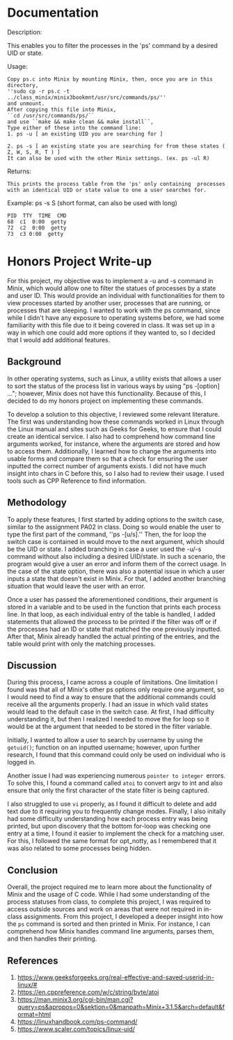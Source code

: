 # Documentation

  Description: 

   This enables you to filter the processes in the 'ps' command by a desired UID or state.
    
  Usage:

    Copy ps.c into Minix by mounting Minix, then, once you are in this directory,
    ''sudo cp -r ps.c -t ../class_minix/minix3bookmnt/usr/src/commands/ps/'' 
    and unmount.
    After copying this file into Minix,
    ``cd /usr/src/commands/ps/``
    and use ``make && make clean && make install``,
    Type either of these into the command line:
    1. ps -u [ an existing UID you are searching for ]
    
    2. ps -s [ an existing state you are searching for from these states ( Z, W, S, R, T ) ]
    It can also be used with the other Minix settings. (ex. ps -ul R)

    
  Returns:
  
    This prints the process table from the 'ps' only containing  processes with an identical UID or state value to one a user searches for.

  Example:
    ps -s S (short format, can also be used with long)
    
    PID  TTY  TIME  CMD
    68  c1  0:00  getty
    72  c2  0:00  getty
    73  c3 0:00  getty


    
    
# Honors Project Write-up

  For this project, my objective was to implement a -u and -s command in Minix, which would allow one to filter the statues of processes by a state and user ID. This would provide an individual with functionalities for them to view processes started by another user, processes that are running, or processes that are sleeping. I wanted to work with the ps command, since while I didn't have any exposure to operating systems before, we had some familiarity with this file due to it being covered in class. It was set up in a way in which one could add more options if they wanted to, so I decided that I would add additional features.

  ## Background

  In other operating systems, such as Linux, a utility exists that allows a user to sort the status of the process list in various ways by using "ps -[option] ..."; however, Minix does not have this functionality. Because of this, I decided to do my honors project on implementing these commands.
  
  To develop a solution to this objective, I reviewed some relevant literature. The first was understanding how these commands worked in Linux through the Linux manual and sites such as Geeks for Geeks, to ensure that I could create an identical service. I also had to comprehend how command line arguments worked, for instance, where the arguments are stored and how to access them. Additionally, I learned how to change the arguments into usable forms and compare them so that a check for ensuring the user inputted the correct number of arguments exists. 
  I did not have much insight into chars in C before this, so I also had to review their usage. I used tools such as CPP Reference to find information.
  
  ## Methodology
  To apply these features, I first started by adding options to the switch case, similar to the assignment PA02 in class. Doing so would enable the user to type the first part of the command, ''ps -[u/s].'' Then, the for loop the switch case is contained in would move to the next argument, which should be the UID or state. I added branching in case a user used the -u/-s command without also including a desired UID/state. In such a scenario, the program would give a user an error and inform them of the correct usage. In the case of the state option, there was also a potential issue in which a user inputs a state that doesn't exist in Minix. For that, I added another branching situation that would leave the user with an error.
  
  Once a user has passed the aforementioned conditions, their argument is stored in a variable and to be used in the function that prints each process line. In that loop, as each individual entry of the table is handled, I added statements that allowed the process to be printed if the filter was off or if the processes had an ID or state that matched the one previously inputted. After that, Minix already handled the actual printing of the entries, and the table would print with only the matching processes.

  ## Discussion
   During this process, I came across a couple of limitations. One limitation I found was that all of Minix's other ps options only require one argument, so I would need to find a way to ensure that the additional commands could receive all the arguments properly. I had an issue in which valid states would lead to the default case in the switch case. At first, I had difficulty understanding it, but then I realized I needed to move the for loop so it would be at the argument that needed to be stored in the filter variable.

  Initially, I wanted to allow a user to search by username by using the ``getuid()``; function on an inputted username; however, upon further research, I found that this command could only be used on individual who is logged in.
    
  Another issue I had was experiencing numerous ``pointer to integer ``errors. To solve this, I found a command called ``atoi`` to convert argv to int and also ensure that only the first character of the state filter is being captured. 
  
  I also struggled to use ``vi`` properly, as I found it difficult to delete and add text due to it requiring you to frequently change modes. 
  Finally, I also initally had some difficulty understanding how each process entry was being printed, but upon discovery that the bottom for-loop was checking one entry at a time, I found it easier to implement the check for a matching user. For this, I followed the same format for opt_notty, as I remembered that it was also related to some processes being hidden.
  

  ## Conclusion
  Overall, the project required me to learn more about the functionality of Minix and the usage of C code. While I had some understanding of the process statuses from class, to complete this project, I was required to access outside sources and work on areas that were not required in in-class assignments. From this project, I developed a deeper insight into how the ``ps`` command is sorted and then printed in Minix. For instance, I can comprehend how Minix handles command line arguments, parses them, and then handles their printing.
  
## References
  1. https://www.geeksforgeeks.org/real-effective-and-saved-userid-in-linux/#
  2. https://en.cppreference.com/w/c/string/byte/atoi
  3. https://man.minix3.org/cgi-bin/man.cgi?query=ps&apropos=0&sektion=0&manpath=Minix+3.1.5&arch=default&format=html
  4. https://linuxhandbook.com/ps-command/
  5. https://www.scaler.com/topics/linux-uid/
